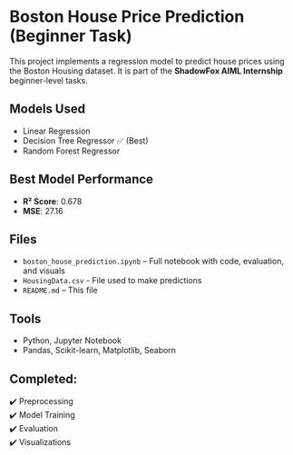# Boston House Price Prediction (Beginner Task)

This project implements a regression model to predict house prices using the Boston Housing dataset. It is part of the **ShadowFox AIML Internship** beginner-level tasks.

## Models Used
- Linear Regression
- Decision Tree Regressor ✅ (Best)
- Random Forest Regressor

## Best Model Performance
- **R² Score**: 0.678
- **MSE**: 27.16

## Files
- `boston_house_prediction.ipynb` – Full notebook with code, evaluation, and visuals
- `HousingData.csv` - File used to make predictions
- `README.md` – This file

## Tools
- Python, Jupyter Notebook
- Pandas, Scikit-learn, Matplotlib, Seaborn

##  Completed:
✔️ Preprocessing  
✔️ Model Training  
✔️ Evaluation  
✔️ Visualizations  
